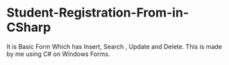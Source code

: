 # Student-Registration-From-in-CSharp
It is Basic Form Which has Insert, Search , Update and Delete. This is made by me using C# on Windows Forms.
